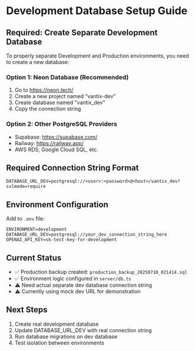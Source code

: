 # Development Database Setup Guide

## Required: Create Separate Development Database

To properly separate Development and Production environments, you need to create a new database:

### Option 1: Neon Database (Recommended)
1. Go to https://neon.tech/
2. Create a new project named "vantix-dev"
3. Create database named "vantix_dev"
4. Copy the connection string

### Option 2: Other PostgreSQL Providers
- Supabase: https://supabase.com/
- Railway: https://railway.app/
- AWS RDS, Google Cloud SQL, etc.

## Required Connection String Format
```
DATABASE_URL_DEV=postgresql://<user>:<password>@<host>/vantix_dev?sslmode=require
```

## Environment Configuration
Add to `.env` file:
```
ENVIRONMENT=development
DATABASE_URL_DEV=postgresql://your_dev_connection_string_here
OPENAI_API_KEY=sk-test-key-for-development
```

## Current Status
- ✅ Production backup created: `production_backup_20250710_021414.sql`
- ✅ Environment logic configured in `server/db.ts`
- ⚠️  Need actual separate dev database connection string
- ⚠️  Currently using mock dev URL for demonstration

## Next Steps
1. Create real development database
2. Update DATABASE_URL_DEV with real connection string
3. Run database migrations on dev database
4. Test isolation between environments